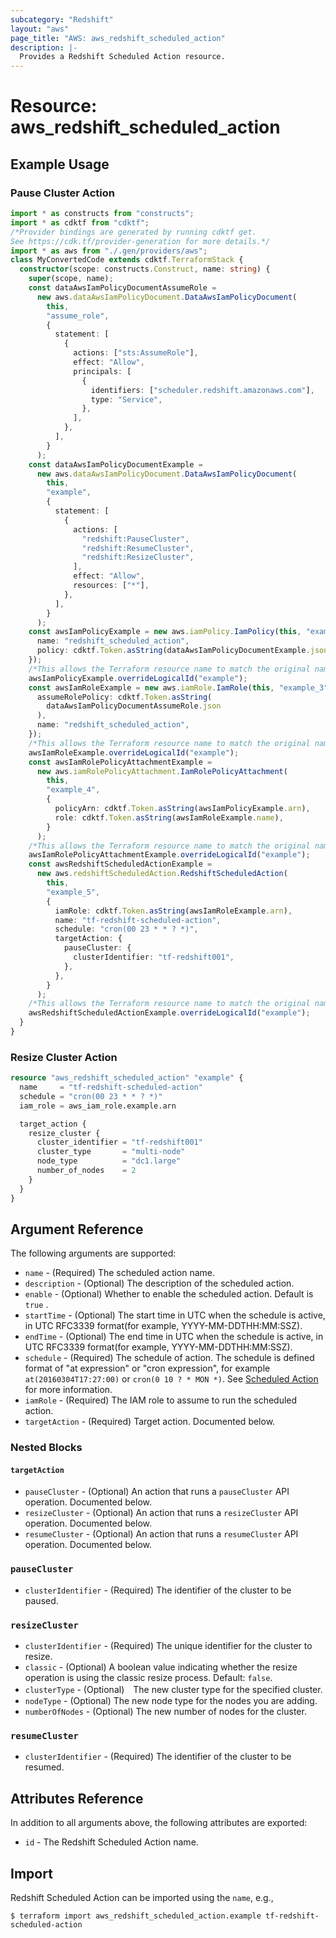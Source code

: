 ```yaml
---
subcategory: "Redshift"
layout: "aws"
page_title: "AWS: aws_redshift_scheduled_action"
description: |-
  Provides a Redshift Scheduled Action resource.
---
```


# Resource: aws_redshift_scheduled_action

## Example Usage

### Pause Cluster Action

```typescript
import * as constructs from "constructs";
import * as cdktf from "cdktf";
/*Provider bindings are generated by running cdktf get.
See https://cdk.tf/provider-generation for more details.*/
import * as aws from "./.gen/providers/aws";
class MyConvertedCode extends cdktf.TerraformStack {
  constructor(scope: constructs.Construct, name: string) {
    super(scope, name);
    const dataAwsIamPolicyDocumentAssumeRole =
      new aws.dataAwsIamPolicyDocument.DataAwsIamPolicyDocument(
        this,
        "assume_role",
        {
          statement: [
            {
              actions: ["sts:AssumeRole"],
              effect: "Allow",
              principals: [
                {
                  identifiers: ["scheduler.redshift.amazonaws.com"],
                  type: "Service",
                },
              ],
            },
          ],
        }
      );
    const dataAwsIamPolicyDocumentExample =
      new aws.dataAwsIamPolicyDocument.DataAwsIamPolicyDocument(
        this,
        "example",
        {
          statement: [
            {
              actions: [
                "redshift:PauseCluster",
                "redshift:ResumeCluster",
                "redshift:ResizeCluster",
              ],
              effect: "Allow",
              resources: ["*"],
            },
          ],
        }
      );
    const awsIamPolicyExample = new aws.iamPolicy.IamPolicy(this, "example_2", {
      name: "redshift_scheduled_action",
      policy: cdktf.Token.asString(dataAwsIamPolicyDocumentExample.json),
    });
    /*This allows the Terraform resource name to match the original name. You can remove the call if you don't need them to match.*/
    awsIamPolicyExample.overrideLogicalId("example");
    const awsIamRoleExample = new aws.iamRole.IamRole(this, "example_3", {
      assumeRolePolicy: cdktf.Token.asString(
        dataAwsIamPolicyDocumentAssumeRole.json
      ),
      name: "redshift_scheduled_action",
    });
    /*This allows the Terraform resource name to match the original name. You can remove the call if you don't need them to match.*/
    awsIamRoleExample.overrideLogicalId("example");
    const awsIamRolePolicyAttachmentExample =
      new aws.iamRolePolicyAttachment.IamRolePolicyAttachment(
        this,
        "example_4",
        {
          policyArn: cdktf.Token.asString(awsIamPolicyExample.arn),
          role: cdktf.Token.asString(awsIamRoleExample.name),
        }
      );
    /*This allows the Terraform resource name to match the original name. You can remove the call if you don't need them to match.*/
    awsIamRolePolicyAttachmentExample.overrideLogicalId("example");
    const awsRedshiftScheduledActionExample =
      new aws.redshiftScheduledAction.RedshiftScheduledAction(
        this,
        "example_5",
        {
          iamRole: cdktf.Token.asString(awsIamRoleExample.arn),
          name: "tf-redshift-scheduled-action",
          schedule: "cron(00 23 * * ? *)",
          targetAction: {
            pauseCluster: {
              clusterIdentifier: "tf-redshift001",
            },
          },
        }
      );
    /*This allows the Terraform resource name to match the original name. You can remove the call if you don't need them to match.*/
    awsRedshiftScheduledActionExample.overrideLogicalId("example");
  }
}

```

### Resize Cluster Action

```terraform
resource "aws_redshift_scheduled_action" "example" {
  name     = "tf-redshift-scheduled-action"
  schedule = "cron(00 23 * * ? *)"
  iam_role = aws_iam_role.example.arn

  target_action {
    resize_cluster {
      cluster_identifier = "tf-redshift001"
      cluster_type       = "multi-node"
      node_type          = "dc1.large"
      number_of_nodes    = 2
    }
  }
}
```

## Argument Reference

The following arguments are supported:

* `name` - (Required) The scheduled action name.
* `description` - (Optional) The description of the scheduled action.
* `enable` - (Optional) Whether to enable the scheduled action. Default is `true` .
* `startTime` - (Optional) The start time in UTC when the schedule is active, in UTC RFC3339 format(for example, YYYY-MM-DDTHH:MM:SSZ).
* `endTime` - (Optional) The end time in UTC when the schedule is active, in UTC RFC3339 format(for example, YYYY-MM-DDTHH:MM:SSZ).
* `schedule` - (Required) The schedule of action. The schedule is defined format of "at expression" or "cron expression", for example `at(20160304T17:27:00)` or `cron(0 10 ? * MON *)`. See [Scheduled Action](https://docs.aws.amazon.com/redshift/latest/APIReference/API_ScheduledAction.html) for more information.
* `iamRole` - (Required) The IAM role to assume to run the scheduled action.
* `targetAction` - (Required) Target action. Documented below.

### Nested Blocks

#### `targetAction`

* `pauseCluster` - (Optional) An action that runs a `pauseCluster` API operation. Documented below.
* `resizeCluster` - (Optional) An action that runs a `resizeCluster` API operation. Documented below.
* `resumeCluster` - (Optional) An action that runs a `resumeCluster` API operation. Documented below.

### `pauseCluster`

* `clusterIdentifier` - (Required) The identifier of the cluster to be paused.

### `resizeCluster`

* `clusterIdentifier` - (Required) The unique identifier for the cluster to resize.
* `classic` - (Optional) A boolean value indicating whether the resize operation is using the classic resize process. Default: `false`.
* `clusterType` - (Optional)　The new cluster type for the specified cluster.
* `nodeType` - (Optional) The new node type for the nodes you are adding.
* `numberOfNodes` - (Optional) The new number of nodes for the cluster.

### `resumeCluster`

* `clusterIdentifier` - (Required) The identifier of the cluster to be resumed.

## Attributes Reference

In addition to all arguments above, the following attributes are exported:

* `id` - The Redshift Scheduled Action name.

## Import

Redshift Scheduled Action can be imported using the `name`, e.g.,

```
$ terraform import aws_redshift_scheduled_action.example tf-redshift-scheduled-action
```

<!-- cache-key: cdktf-0.17.0-pre.15 input-f9d5ee78079d5902b11042e77d843fe20f4b8a6443443bc0f6126390d1ed07ab -->